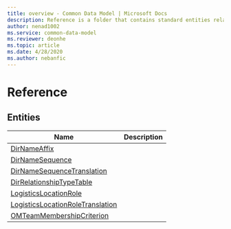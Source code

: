```yaml
---
title: overview - Common Data Model | Microsoft Docs
description: Reference is a folder that contains standard entities related to the Common Data Model.
author: nenad1002
ms.service: common-data-model
ms.reviewer: deonhe
ms.topic: article
ms.date: 4/28/2020
ms.author: nebanfic
---
```


# Reference


## Entities

|Name|Description|
|---|---|
|[DirNameAffix](DirNameAffix.md)||
|[DirNameSequence](DirNameSequence.md)||
|[DirNameSequenceTranslation](DirNameSequenceTranslation.md)||
|[DirRelationshipTypeTable](DirRelationshipTypeTable.md)||
|[LogisticsLocationRole](LogisticsLocationRole.md)||
|[LogisticsLocationRoleTranslation](LogisticsLocationRoleTranslation.md)||
|[OMTeamMembershipCriterion](OMTeamMembershipCriterion.md)||
